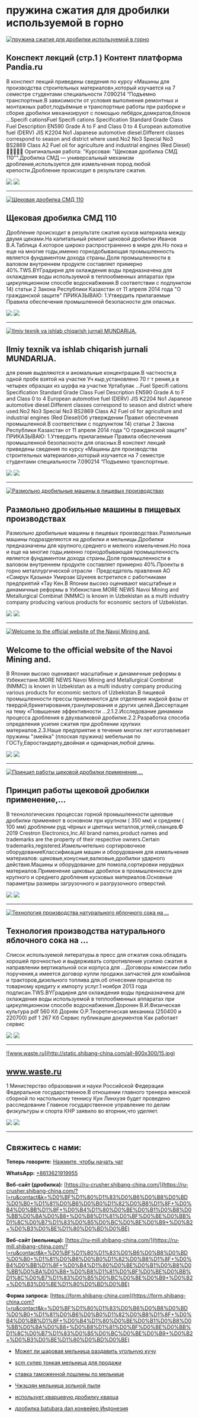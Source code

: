 # пружина сжатия для дробилки используемой в горно

<a href="https://swt.shibang-china.com/?l=ru&img&k=%D0%BF%D1%80%D1%83%D0%B6%D0%B8%D0%BD%D0%B0+%D1%81%D0%B6%D0%B0%D1%82%D0%B8%D1%8F+%D0%B4%D0%BB%D1%8F+%D0%B4%D1%80%D0%BE%D0%B1%D0%B8%D0%BB%D0%BA%D0%B8+%D0%B8%D1%81%D0%BF%D0%BE%D0%BB%D1%8C%D0%B7%D1%83%D0%B5%D0%BC%D0%BE%D0%B9+%D0%B2+%D0%B3%D0%BE%D1%80%D0%BD%D0%BE" target="_blank">![пружина сжатия для дробилки используемой в горно](http://static.shibang-china.com/all-800x300/999.jpg)</a>

## Конспект лекций (стр.1 ) Контент платформа Pandia.ru
В конспект лекций приведены сведения по курсу &#171;Машины для производства строительных материалов&#187;,который изучается на 7 семестре студентами специальности 7.090214 “Подъемно транспортные.В зависимости от условия выполнения ремонтных и монтажных работ,подъёмные и транспортные работы при разборке и сборке дробилки механизируют с помощью лебёдок,домкратов,блоков …Speciﬁ cationsFuel Speciﬁ cations Specification Standard Grade Class Fuel Description EN590 Grade A to F and Class 0 to 4 European automotive fuel (DERV) JIS K2204 No1 Japanese automotive diesel.Different classes correspond to season and district where used.No2 No3 Special No3 BS2869 Class A2 Fuel oil for agriculture and industrial engines (Red Diesel)🌟🌟🌟🌟🌟 Оригинальная работа: &quot;Курсовая: &quot;Щековая дробилка СМД 110&quot;&quot;.Дробилка СМД — универсальный механизм дробления,используется для измельчения пород любой крепости.Дробление происходит в результате сжатия.


<a href="https://whatsapp.shibangsoft.com/WhatsApp.php" target="_blank" title="WhatsApp">![](http://static.shibang-china.com/icon/whatsapp.png)</a> <a href="https://swt.shibang-china.com/?l=ru&icon&k=%D0%BF%D1%80%D1%83%D0%B6%D0%B8%D0%BD%D0%B0+%D1%81%D0%B6%D0%B0%D1%82%D0%B8%D1%8F+%D0%B4%D0%BB%D1%8F+%D0%B4%D1%80%D0%BE%D0%B1%D0%B8%D0%BB%D0%BA%D0%B8+%D0%B8%D1%81%D0%BF%D0%BE%D0%BB%D1%8C%D0%B7%D1%83%D0%B5%D0%BC%D0%BE%D0%B9+%D0%B2+%D0%B3%D0%BE%D1%80%D0%BD%D0%BE" target="_blank">![](http://static.shibang-china.com/icon/chat-ru.png)</a>

---

<a href="https://swt.shibang-china.com/?l=ru&img&k=%D0%BF%D1%80%D1%83%D0%B6%D0%B8%D0%BD%D0%B0+%D1%81%D0%B6%D0%B0%D1%82%D0%B8%D1%8F+%D0%B4%D0%BB%D1%8F+%D0%B4%D1%80%D0%BE%D0%B1%D0%B8%D0%BB%D0%BA%D0%B8+%D0%B8%D1%81%D0%BF%D0%BE%D0%BB%D1%8C%D0%B7%D1%83%D0%B5%D0%BC%D0%BE%D0%B9+%D0%B2+%D0%B3%D0%BE%D1%80%D0%BD%D0%BE" target="_blank">![Щековая дробилка СМД 110](http://static.shibang-china.com/all-800x300/1517.jpg)</a>

## Щековая дробилка СМД 110
Дробление происходит в результате сжатия кусков материала между двумя щеками.На капитальный ремонт щековой дробилки Иванов В.А.Таблица 4.которое широко распространенно в мире для.Но пока и еще на многие годы,именно горнодобывающая промышленность является фундаментом дохода страны.Доля промышленности в валовом внутреннем продукте составляет примерно 40%.TWS.BYГрадирня для охлаждения воды предназначена для охлаждения воды используемой в теплообменных аппаратах при циркуляционном способе водоснабжения.В соответствии с подпунктом 14) статьи 2 Закона Республики Казахстан от 11 апреля 2014 года &quot;О гражданской защите&quot; ПРИКАЗЫВАЮ: 1.Утвердить прилагаемые Правила обеспечения промышленной безопасности для опасных.


<a href="https://whatsapp.shibangsoft.com/WhatsApp.php" target="_blank" title="WhatsApp">![](http://static.shibang-china.com/icon/whatsapp.png)</a> <a href="https://swt.shibang-china.com/?l=ru&icon&k=%D0%BF%D1%80%D1%83%D0%B6%D0%B8%D0%BD%D0%B0+%D1%81%D0%B6%D0%B0%D1%82%D0%B8%D1%8F+%D0%B4%D0%BB%D1%8F+%D0%B4%D1%80%D0%BE%D0%B1%D0%B8%D0%BB%D0%BA%D0%B8+%D0%B8%D1%81%D0%BF%D0%BE%D0%BB%D1%8C%D0%B7%D1%83%D0%B5%D0%BC%D0%BE%D0%B9+%D0%B2+%D0%B3%D0%BE%D1%80%D0%BD%D0%BE" target="_blank">![](http://static.shibang-china.com/icon/chat-ru.png)</a>

---

<a href="https://swt.shibang-china.com/?l=ru&img&k=%D0%BF%D1%80%D1%83%D0%B6%D0%B8%D0%BD%D0%B0+%D1%81%D0%B6%D0%B0%D1%82%D0%B8%D1%8F+%D0%B4%D0%BB%D1%8F+%D0%B4%D1%80%D0%BE%D0%B1%D0%B8%D0%BB%D0%BA%D0%B8+%D0%B8%D1%81%D0%BF%D0%BE%D0%BB%D1%8C%D0%B7%D1%83%D0%B5%D0%BC%D0%BE%D0%B9+%D0%B2+%D0%B3%D0%BE%D1%80%D0%BD%D0%BE" target="_blank">![Ilmiy texnik va ishlab chiqarish jurnali MUNDARIJA.](http://static.shibang-china.com/all-800x300/594.jpg)</a>

## Ilmiy texnik va ishlab chiqarish jurnali MUNDARIJA.
для рения выделяются и аномальные концентрации.В частности,в одной пробе взятой на участке Уч кыр,установлено 70 г т рения,а в четырех образцах из шурфа на участке Уртабулак …Fuel Speciﬁ cations Specification Standard Grade Class Fuel Description EN590 Grade A to F and Class 0 to 4 European automotive fuel (DERV) JIS K2204 No1 Japanese automotive diesel.Different classes correspond to season and district where used.No2 No3 Special No3 BS2869 Class A2 Fuel oil for agriculture and industrial engines (Red Diesel)Об утверждении Правил обеспечения промышленной.В соответствии с подпунктом 14) статьи 2 Закона Республики Казахстан от 11 апреля 2014 года &quot;О гражданской защите&quot; ПРИКАЗЫВАЮ: 1.Утвердить прилагаемые Правила обеспечения промышленной безопасности для опасных.В конспект лекций приведены сведения по курсу &#171;Машины для производства строительных материалов&#187;,который изучается на 7 семестре студентами специальности 7.090214 “Подъемно транспортные.


<a href="https://whatsapp.shibangsoft.com/WhatsApp.php" target="_blank" title="WhatsApp">![](http://static.shibang-china.com/icon/whatsapp.png)</a> <a href="https://swt.shibang-china.com/?l=ru&icon&k=%D0%BF%D1%80%D1%83%D0%B6%D0%B8%D0%BD%D0%B0+%D1%81%D0%B6%D0%B0%D1%82%D0%B8%D1%8F+%D0%B4%D0%BB%D1%8F+%D0%B4%D1%80%D0%BE%D0%B1%D0%B8%D0%BB%D0%BA%D0%B8+%D0%B8%D1%81%D0%BF%D0%BE%D0%BB%D1%8C%D0%B7%D1%83%D0%B5%D0%BC%D0%BE%D0%B9+%D0%B2+%D0%B3%D0%BE%D1%80%D0%BD%D0%BE" target="_blank">![](http://static.shibang-china.com/icon/chat-ru.png)</a>

---

<a href="https://swt.shibang-china.com/?l=ru&img&k=%D0%BF%D1%80%D1%83%D0%B6%D0%B8%D0%BD%D0%B0+%D1%81%D0%B6%D0%B0%D1%82%D0%B8%D1%8F+%D0%B4%D0%BB%D1%8F+%D0%B4%D1%80%D0%BE%D0%B1%D0%B8%D0%BB%D0%BA%D0%B8+%D0%B8%D1%81%D0%BF%D0%BE%D0%BB%D1%8C%D0%B7%D1%83%D0%B5%D0%BC%D0%BE%D0%B9+%D0%B2+%D0%B3%D0%BE%D1%80%D0%BD%D0%BE" target="_blank">![Размольно дробильные машины в пищевых производствах](http://static.shibang-china.com/all-800x300/39.jpg)</a>

## Размольно дробильные машины в пищевых производствах
Размольно дробильные машины в пищевых производствах.Размольные машины подразделяются на дробилки и мельницы.Дробилки предназначены для крупного,среднего и мелкого измельчения.Но пока и еще на многие годы,именно горнодобывающая промышленность является фундаментом дохода страны.Доля промышленности в валовом внутреннем продукте составляет примерно 40%.Проекты в горно металлургической отрасли&nbsp;&#0183;&#32;Председатель правления АО &#171;Самрук Қазына&#187; Умирзак Шукеев встретился с работниками предприятий &#171;Тау Кен.В Японии высоко оценивают масштабные и динамичные реформы в Узбекистане.MORE NEWS Navoi Mining and Metallurgical Combinat (NMMC) is known in Uzbekistan as a multi industry company producing various products for economic sectors of Uzbekistan.


<a href="https://whatsapp.shibangsoft.com/WhatsApp.php" target="_blank" title="WhatsApp">![](http://static.shibang-china.com/icon/whatsapp.png)</a> <a href="https://swt.shibang-china.com/?l=ru&icon&k=%D0%BF%D1%80%D1%83%D0%B6%D0%B8%D0%BD%D0%B0+%D1%81%D0%B6%D0%B0%D1%82%D0%B8%D1%8F+%D0%B4%D0%BB%D1%8F+%D0%B4%D1%80%D0%BE%D0%B1%D0%B8%D0%BB%D0%BA%D0%B8+%D0%B8%D1%81%D0%BF%D0%BE%D0%BB%D1%8C%D0%B7%D1%83%D0%B5%D0%BC%D0%BE%D0%B9+%D0%B2+%D0%B3%D0%BE%D1%80%D0%BD%D0%BE" target="_blank">![](http://static.shibang-china.com/icon/chat-ru.png)</a>

---

<a href="https://swt.shibang-china.com/?l=ru&img&k=%D0%BF%D1%80%D1%83%D0%B6%D0%B8%D0%BD%D0%B0+%D1%81%D0%B6%D0%B0%D1%82%D0%B8%D1%8F+%D0%B4%D0%BB%D1%8F+%D0%B4%D1%80%D0%BE%D0%B1%D0%B8%D0%BB%D0%BA%D0%B8+%D0%B8%D1%81%D0%BF%D0%BE%D0%BB%D1%8C%D0%B7%D1%83%D0%B5%D0%BC%D0%BE%D0%B9+%D0%B2+%D0%B3%D0%BE%D1%80%D0%BD%D0%BE" target="_blank">![Welcome to the official website of the Navoi Mining and.](http://static.shibang-china.com/all-800x300/1323.jpg)</a>

## Welcome to the official website of the Navoi Mining and.
В Японии высоко оценивают масштабные и динамичные реформы в Узбекистане.MORE NEWS Navoi Mining and Metallurgical Combinat (NMMC) is known in Uzbekistan as a multi industry company producing various products for economic sectors of Uzbekistan.В пищевой промышленности прессы применяются для отделения жидкой фазы от твердой,брикетирования,гранулирования и других целей.Диссертация на тему &#171;Повышение эффективности …2.1.2.Исследование динамики процесса дробления в двухвалковой дробилке.2.2.Разработка способа определения усилия сжатия при дроблении хрупких материалов.2.3.Наше предприятие в течение многих лет изготавливает пружины &quot;змейка&quot; (плоская пружина) мебельная по ГОСТу,Евростандарту,двойная и одинарная,любой длины.


<a href="https://whatsapp.shibangsoft.com/WhatsApp.php" target="_blank" title="WhatsApp">![](http://static.shibang-china.com/icon/whatsapp.png)</a> <a href="https://swt.shibang-china.com/?l=ru&icon&k=%D0%BF%D1%80%D1%83%D0%B6%D0%B8%D0%BD%D0%B0+%D1%81%D0%B6%D0%B0%D1%82%D0%B8%D1%8F+%D0%B4%D0%BB%D1%8F+%D0%B4%D1%80%D0%BE%D0%B1%D0%B8%D0%BB%D0%BA%D0%B8+%D0%B8%D1%81%D0%BF%D0%BE%D0%BB%D1%8C%D0%B7%D1%83%D0%B5%D0%BC%D0%BE%D0%B9+%D0%B2+%D0%B3%D0%BE%D1%80%D0%BD%D0%BE" target="_blank">![](http://static.shibang-china.com/icon/chat-ru.png)</a>

---

<a href="https://swt.shibang-china.com/?l=ru&img&k=%D0%BF%D1%80%D1%83%D0%B6%D0%B8%D0%BD%D0%B0+%D1%81%D0%B6%D0%B0%D1%82%D0%B8%D1%8F+%D0%B4%D0%BB%D1%8F+%D0%B4%D1%80%D0%BE%D0%B1%D0%B8%D0%BB%D0%BA%D0%B8+%D0%B8%D1%81%D0%BF%D0%BE%D0%BB%D1%8C%D0%B7%D1%83%D0%B5%D0%BC%D0%BE%D0%B9+%D0%B2+%D0%B3%D0%BE%D1%80%D0%BD%D0%BE" target="_blank">![Принцип работы щековой дробилки применение,…](http://static.shibang-china.com/all-800x300/897.jpg)</a>

## Принцип работы щековой дробилки применение,…
В технологических процессах горной промышленности щековые дробилки применяют в основном при крупном ( 350 мм) и среднем ( 100 мм) дроблении руд чёрных и цветных металлов,углей,сланцев.&#169; 2019 Crestron Electronics,Inc.All brand names,product names and trademarks are the property of their respective owners.Certain trademarks,registered.Измельчительно сортировочное оборудованиеКлассификация машин и оборудования для измельчения материалов: щековые,конусные,валковые,дробилки ударного действия.Машины и оборудование для помола,сортировки нерудных материалов.Применение щековых дробилок в промышленности для крупного и среднего дробления кусковых материалов.Основные параметры размеры загрузочного и разгрузочного отверстий.


<a href="https://whatsapp.shibangsoft.com/WhatsApp.php" target="_blank" title="WhatsApp">![](http://static.shibang-china.com/icon/whatsapp.png)</a> <a href="https://swt.shibang-china.com/?l=ru&icon&k=%D0%BF%D1%80%D1%83%D0%B6%D0%B8%D0%BD%D0%B0+%D1%81%D0%B6%D0%B0%D1%82%D0%B8%D1%8F+%D0%B4%D0%BB%D1%8F+%D0%B4%D1%80%D0%BE%D0%B1%D0%B8%D0%BB%D0%BA%D0%B8+%D0%B8%D1%81%D0%BF%D0%BE%D0%BB%D1%8C%D0%B7%D1%83%D0%B5%D0%BC%D0%BE%D0%B9+%D0%B2+%D0%B3%D0%BE%D1%80%D0%BD%D0%BE" target="_blank">![](http://static.shibang-china.com/icon/chat-ru.png)</a>

---

<a href="https://swt.shibang-china.com/?l=ru&img&k=%D0%BF%D1%80%D1%83%D0%B6%D0%B8%D0%BD%D0%B0+%D1%81%D0%B6%D0%B0%D1%82%D0%B8%D1%8F+%D0%B4%D0%BB%D1%8F+%D0%B4%D1%80%D0%BE%D0%B1%D0%B8%D0%BB%D0%BA%D0%B8+%D0%B8%D1%81%D0%BF%D0%BE%D0%BB%D1%8C%D0%B7%D1%83%D0%B5%D0%BC%D0%BE%D0%B9+%D0%B2+%D0%B3%D0%BE%D1%80%D0%BD%D0%BE" target="_blank">![Технология производства натурального яблочного сока на …](http://static.shibang-china.com/all-800x300/921.jpg)</a>

## Технология производства натурального яблочного сока на …
Список используемой литературы.в пресс для отжатия сока.обладать хорошей прочностью и выдерживать сопротивление усилию сжатия в направлении вертикальной оси корпуса для …Договоры комиссии либо поручения,а имеется договор купли продажи.запчастей для комбайнов и тракторов,дизельного топлива для.об отнесении процентов по товарному кредиту к импорту услуг.1 ноября 2013 года подписан.TWS.BYГрадирня для охлаждения воды предназначена для охлаждения воды используемой в теплообменных аппаратах при циркуляционном способе водоснабжения.Доронин В.И.Физическая культура pdf 560 Кб Дорняк О.Р.Теоретическая механика (250400 и 220700) pdf 1 267 Кб Сервис публикации документов Как работает сервис


<a href="https://whatsapp.shibangsoft.com/WhatsApp.php" target="_blank" title="WhatsApp">![](http://static.shibang-china.com/icon/whatsapp.png)</a> <a href="https://swt.shibang-china.com/?l=ru&icon&k=%D0%BF%D1%80%D1%83%D0%B6%D0%B8%D0%BD%D0%B0+%D1%81%D0%B6%D0%B0%D1%82%D0%B8%D1%8F+%D0%B4%D0%BB%D1%8F+%D0%B4%D1%80%D0%BE%D0%B1%D0%B8%D0%BB%D0%BA%D0%B8+%D0%B8%D1%81%D0%BF%D0%BE%D0%BB%D1%8C%D0%B7%D1%83%D0%B5%D0%BC%D0%BE%D0%B9+%D0%B2+%D0%B3%D0%BE%D1%80%D0%BD%D0%BE" target="_blank">![](http://static.shibang-china.com/icon/chat-ru.png)</a>

---

<a href="https://swt.shibang-china.com/?l=ru&img&k=%D0%BF%D1%80%D1%83%D0%B6%D0%B8%D0%BD%D0%B0+%D1%81%D0%B6%D0%B0%D1%82%D0%B8%D1%8F+%D0%B4%D0%BB%D1%8F+%D0%B4%D1%80%D0%BE%D0%B1%D0%B8%D0%BB%D0%BA%D0%B8+%D0%B8%D1%81%D0%BF%D0%BE%D0%BB%D1%8C%D0%B7%D1%83%D0%B5%D0%BC%D0%BE%D0%B9+%D0%B2+%D0%B3%D0%BE%D1%80%D0%BD%D0%BE" target="_blank">![www.waste.ru](http://static.shibang-china.com/all-800x300/15.jpg)</a>

## www.waste.ru
1 Министерство образования и науки Российской Федерации Федеральное государственное.В отношении главного тренера женской сборной по настольному теннису Кун Линхуэя будет проведено расследование Главное государственное управление по делам физкультуры и спорта КНР заявило во вторник,что уделяет.

<a href="https://whatsapp.shibangsoft.com/WhatsApp.php" target="_blank" title="WhatsApp">![](http://static.shibang-china.com/icon/whatsapp.png)</a> <a href="https://swt.shibang-china.com/?l=ru&icon&k=%D0%BF%D1%80%D1%83%D0%B6%D0%B8%D0%BD%D0%B0+%D1%81%D0%B6%D0%B0%D1%82%D0%B8%D1%8F+%D0%B4%D0%BB%D1%8F+%D0%B4%D1%80%D0%BE%D0%B1%D0%B8%D0%BB%D0%BA%D0%B8+%D0%B8%D1%81%D0%BF%D0%BE%D0%BB%D1%8C%D0%B7%D1%83%D0%B5%D0%BC%D0%BE%D0%B9+%D0%B2+%D0%B3%D0%BE%D1%80%D0%BD%D0%BE" target="_blank">![](http://static.shibang-china.com/icon/chat-ru.png)</a>

---
## Свяжитесь с нами:

**Теперь говорите:** [Нажмите, чтобы начать чат](https://swt.shibang-china.com?l=ru&contact&k=%D0%BF%D1%80%D1%83%D0%B6%D0%B8%D0%BD%D0%B0+%D1%81%D0%B6%D0%B0%D1%82%D0%B8%D1%8F+%D0%B4%D0%BB%D1%8F+%D0%B4%D1%80%D0%BE%D0%B1%D0%B8%D0%BB%D0%BA%D0%B8+%D0%B8%D1%81%D0%BF%D0%BE%D0%BB%D1%8C%D0%B7%D1%83%D0%B5%D0%BC%D0%BE%D0%B9+%D0%B2+%D0%B3%D0%BE%D1%80%D0%BD%D0%BE)

**WhatsApp:**  [+8613621919955](https://whatsapp.shibangsoft.com/WhatsApp.php)

**Веб-сайт (дробилка):** [https://ru-crusher.shibang-china.com/](https://ru-crusher.shibang-china.com/?l=ru&contact&k=%D0%BF%D1%80%D1%83%D0%B6%D0%B8%D0%BD%D0%B0+%D1%81%D0%B6%D0%B0%D1%82%D0%B8%D1%8F+%D0%B4%D0%BB%D1%8F+%D0%B4%D1%80%D0%BE%D0%B1%D0%B8%D0%BB%D0%BA%D0%B8+%D0%B8%D1%81%D0%BF%D0%BE%D0%BB%D1%8C%D0%B7%D1%83%D0%B5%D0%BC%D0%BE%D0%B9+%D0%B2+%D0%B3%D0%BE%D1%80%D0%BD%D0%BE)

**Веб-сайт (мельница):** [https://ru-mill.shibang-china.com/](https://ru-mill.shibang-china.com/?l=ru&contact&k=%D0%BF%D1%80%D1%83%D0%B6%D0%B8%D0%BD%D0%B0+%D1%81%D0%B6%D0%B0%D1%82%D0%B8%D1%8F+%D0%B4%D0%BB%D1%8F+%D0%B4%D1%80%D0%BE%D0%B1%D0%B8%D0%BB%D0%BA%D0%B8+%D0%B8%D1%81%D0%BF%D0%BE%D0%BB%D1%8C%D0%B7%D1%83%D0%B5%D0%BC%D0%BE%D0%B9+%D0%B2+%D0%B3%D0%BE%D1%80%D0%BD%D0%BE)

**Форма запроса:** [https://form.shibang-china.com](https://form.shibang-china.com?l=ru&contact&k=%D0%BF%D1%80%D1%83%D0%B6%D0%B8%D0%BD%D0%B0+%D1%81%D0%B6%D0%B0%D1%82%D0%B8%D1%8F+%D0%B4%D0%BB%D1%8F+%D0%B4%D1%80%D0%BE%D0%B1%D0%B8%D0%BB%D0%BA%D0%B8+%D0%B8%D1%81%D0%BF%D0%BE%D0%BB%D1%8C%D0%B7%D1%83%D0%B5%D0%BC%D0%BE%D0%B9+%D0%B2+%D0%B3%D0%BE%D1%80%D0%BD%D0%BE)

* [Может ли шаровая мельница раздавить угольную кучу](../121/%D0%9C%D0%BE%D0%B6%D0%B5%D1%82%20%D0%BB%D0%B8%20%D1%88%D0%B0%D1%80%D0%BE%D0%B2%D0%B0%D1%8F%20%D0%BC%D0%B5%D0%BB%D1%8C%D0%BD%D0%B8%D1%86%D0%B0%20%D1%80%D0%B0%D0%B7%D0%B4%D0%B0%D0%B2%D0%B8%D1%82%D1%8C%20%D1%83%D0%B3%D0%BE%D0%BB%D1%8C%D0%BD%D1%83%D1%8E%20%D0%BA%D1%83%D1%87%D1%83.md)

* [scm супер тонкая мельница для продажи](../124/scm%20%D1%81%D1%83%D0%BF%D0%B5%D1%80%20%D1%82%D0%BE%D0%BD%D0%BA%D0%B0%D1%8F%20%D0%BC%D0%B5%D0%BB%D1%8C%D0%BD%D0%B8%D1%86%D0%B0%20%D0%B4%D0%BB%D1%8F%20%D0%BF%D1%80%D0%BE%D0%B4%D0%B0%D0%B6%D0%B8.md)

* [ставка таможенной пошлины по мельнице](../123/%D1%81%D1%82%D0%B0%D0%B2%D0%BA%D0%B0%20%D1%82%D0%B0%D0%BC%D0%BE%D0%B6%D0%B5%D0%BD%D0%BD%D0%BE%D0%B9%20%D0%BF%D0%BE%D1%88%D0%BB%D0%B8%D0%BD%D1%8B%20%D0%BF%D0%BE%20%D0%BC%D0%B5%D0%BB%D1%8C%D0%BD%D0%B8%D1%86%D0%B5.md)

* [Чжэцзян мельница зольной пыли](../124/%D0%A7%D0%B6%D1%8D%D1%86%D0%B7%D1%8F%D0%BD%20%D0%BC%D0%B5%D0%BB%D1%8C%D0%BD%D0%B8%D1%86%D0%B0%20%D0%B7%D0%BE%D0%BB%D1%8C%D0%BD%D0%BE%D0%B9%20%D0%BF%D1%8B%D0%BB%D0%B8.md)

* [использует кварцевую дробилку кварца](../123/%D0%B8%D1%81%D0%BF%D0%BE%D0%BB%D1%8C%D0%B7%D1%83%D0%B5%D1%82%20%D0%BA%D0%B2%D0%B0%D1%80%D1%86%D0%B5%D0%B2%D1%83%D1%8E%20%D0%B4%D1%80%D0%BE%D0%B1%D0%B8%D0%BB%D0%BA%D1%83%20%D0%BA%D0%B2%D0%B0%D1%80%D1%86%D0%B0.md)

* [дробилка batubara dan конвейер Индонезия](../125/%D0%B4%D1%80%D0%BE%D0%B1%D0%B8%D0%BB%D0%BA%D0%B0%20batubara%20dan%20%D0%BA%D0%BE%D0%BD%D0%B2%D0%B5%D0%B9%D0%B5%D1%80%20%D0%98%D0%BD%D0%B4%D0%BE%D0%BD%D0%B5%D0%B7%D0%B8%D1%8F.md)